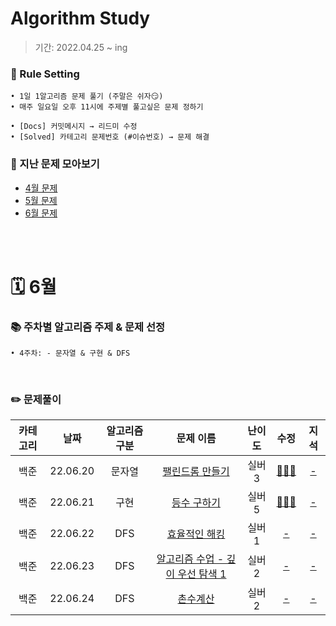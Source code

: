 # Algorithm Study
> 기간: 2022.04.25 ~ ing  

### 📌 Rule Setting
    • 1일 1알고리즘 문제 풀기 (주말은 쉬자😏)  
    • 매주 일요일 오후 11시에 주제별 풀고싶은 문제 정하기

```
• [Docs] 커밋메시지 → 리드미 수정
• [Solved] 카테고리 문제번호 (#이슈번호) → 문제 해결 
```

### 👀 지난 문제 모아보기
- [4월 문제](모아보기/4월문제.md)
- [5월 문제](모아보기/5월문제.md)
- [6월 문제](모아보기/6월문제.md)

</br></br>

# 🗓 6월
### 📚 주차별 알고리즘 주제 & 문제 선정
    • 4주차: - 문자열 & 구현 & DFS
</br>

### ✏️ 문제풀이
| 카테고리 | 날짜 | 알고리즘 구분 | 문제 이름 | 난이도 | 수정 | 지석 |  
| :----------: | :----------: | :----------: | :----------: | :----------: | :----------: | :----------: | 
| 백준 | 22.06.20 | 문자열 | [팰린드롬 만들기](https://www.acmicpc.net/problem/1213) | 실버 3 | [🙆🏻‍♀️](수정/String/BOJ1213.md) | [-]() |
| 백준 | 22.06.21 | 구현 | [등수 구하기](https://www.acmicpc.net/problem/1205) | 실버 5 | [🙆🏻‍♀️](수정/Implementation/BOJ1205.md) | [-]() |
| 백준 | 22.06.22 | DFS | [효율적인 해킹](https://www.acmicpc.net/problem/1325) | 실버 1 | [-]() | [-]() |
| 백준 | 22.06.23 | DFS | [알고리즘 수업 - 깊이 우선 탐색 1](https://www.acmicpc.net/problem/24479) | 실버 2 | [-]() | [-]() |
| 백준 | 22.06.24 | DFS | [촌수계산](https://www.acmicpc.net/problem/2644) | 실버 2 | [-]() | [-]() |